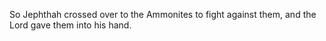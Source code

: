 So Jephthah crossed over to the Ammonites to fight against them, and the Lord gave them into his hand.
